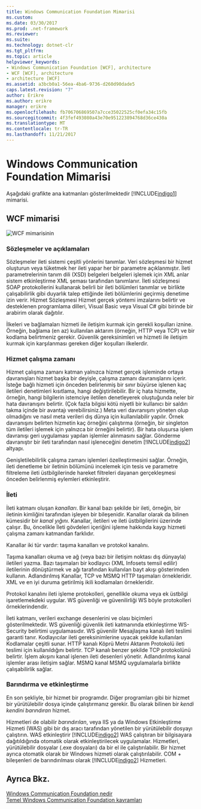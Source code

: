 ```yaml
---
title: Windows Communication Foundation Mimarisi
ms.custom: 
ms.date: 03/30/2017
ms.prod: .net-framework
ms.reviewer: 
ms.suite: 
ms.technology: dotnet-clr
ms.tgt_pltfrm: 
ms.topic: article
helpviewer_keywords:
- Windows Communication Foundation [WCF], architecture
- WCF [WCF], architecture
- architecture [WCF]
ms.assetid: a3bcb0a1-56ea-4ba6-9736-d260d90dade5
caps.latest.revision: "7"
author: Erikre
ms.author: erikre
manager: erikre
ms.openlocfilehash: fb706706869507a7cce35022525cf0efa34c15fb
ms.sourcegitcommit: 4f3fef493080a43e70e951223894768d36ce430a
ms.translationtype: MT
ms.contentlocale: tr-TR
ms.lasthandoff: 11/21/2017
---
```

# <a name="windows-communication-foundation-architecture"></a>Windows Communication Foundation Mimarisi
Aşağıdaki grafikte ana katmanları gösterilmektedir [!INCLUDE[indigo1](../../../includes/indigo1-md.md)] mimarisi.  
  
## <a name="wcf-architecture"></a>WCF mimarisi  
 ![WCF mimarisinin](../../../docs/framework/wcf/media/wcf-architecture.gif "WCF_Architecture")  
  
### <a name="contracts-and-descriptions"></a>Sözleşmeler ve açıklamaları  
 Sözleşmeler ileti sistemi çeşitli yönlerini tanımlar. Veri sözleşmesi bir hizmet oluşturun veya tüketmek her ileti yapar her bir parametre açıklanmıştır. İleti parametrelerinin tanım dili (XSD) belgeleri belgeleri işlemek için XML anlar sistem etkinleştirme XML şeması tarafından tanımlanır. İleti sözleşmesi SOAP protokollerini kullanarak belirli bir ileti bölümleri tanımlar ve birlikte çalışabilirlik gibi duyarlık talep ettiğinde ileti bölümlerini geçirmiş denetime izin verir. Hizmet Sözleşmesi Hizmet gerçek yöntemi imzalarını belirtir ve desteklenen programlama dilleri, Visual Basic veya Visual C# gibi birinde bir arabirim olarak dağıtılır.  
  
 İlkeleri ve bağlamaları hizmeti ile iletişim kurmak için gerekli koşulları iznine.  Örneğin, bağlama (en az) kullanılan aktarım (örneğin, HTTP veya TCP) ve bir kodlama belirtmeniz gerekir. Güvenlik gereksinimleri ve hizmeti ile iletişim kurmak için karşılanması gereken diğer koşulları ilkelerdir.  
  
### <a name="service-runtime"></a>Hizmet çalışma zamanı  
 Hizmet çalışma zamanı katman yalnızca hizmet gerçek işleminde ortaya davranışları hizmet başka bir deyişle, çalışma zamanı davranışlarını içerir. İsteğe bağlı hizmeti için önceden belirlenmiş bir sınır büyürse işlenen kaç iletileri denetimleri kısıtlama, hangi değiştirilebilir. Bir iç hata hizmette, örneğin, hangi bilgilerin istemciye iletilen denetleyerek oluştuğunda neler bir hata davranışını belirtir. (Çok fazla bilgisi kötü niyetli bir kullanıcı bir saldırı takma içinde bir avantajı verebilirsiniz.) Meta veri davranışını yöneten olup olmadığını ve nasıl meta verileri dış dünya için kullanılabilir yapılır. Örnek davranışını belirten hizmetin kaç örneğini çalıştırma (örneğin, bir singleton tüm iletileri işlemek için yalnızca bir örneğini belirtir). Bir hata oluşursa işlem davranışı geri uygulaması yapılan işlemler alınmasını sağlar. Gönderme davranıştır bir ileti tarafından nasıl işleneceğini denetim [!INCLUDE[indigo2](../../../includes/indigo2-md.md)] altyapı.  
  
 Genişletilebilirlik çalışma zamanı işlemleri özelleştirmesini sağlar. Örneğin, ileti denetleme bir iletinin bölümünü incelemek için tesis ve parametre filtreleme ileti üstbilgilerinde hareket filtreleri dayanan gerçekleşmesi önceden belirlenmiş eylemleri etkinleştirir.  
  
### <a name="messaging"></a>İleti  
 İleti katmanı oluşan *kanalları*. Bir kanal bazı şekilde bir ileti, örneğin, bir iletinin kimliğini tarafından işleyen bir bileşenidir. Kanallar olarak da bilinen kümesidir bir *kanal yığını*. Kanallar, iletileri ve ileti üstbilgilerini üzerinde çalışır. Bu, öncelikle İleti gövdeleri içeriğini işleme hakkında kaygı hizmeti çalışma zamanı katmandan farklıdır.  
  
 Kanallar iki tür vardır: taşıma kanalları ve protokol kanalını.  
  
 Taşıma kanalları okuma ve ağ (veya bazı bir iletişim noktası dış dünyayla) iletileri yazma. Bazı taşımaları bir kodlayıcı (XML Infosets temsil edilir) iletilerinin dönüştürmek ve ağı tarafından kullanılan bayt akışı gösterimden kullanın. Adlandırılmış Kanallar, TCP ve MSMQ HTTP taşımaları örnekleridir. XML ve en iyi duruma getirilmiş ikili kodlamaları örnekleridir.  
  
 Protokol kanalını ileti işleme protokolleri, genellikle okuma veya ek üstbilgi işaretlemekdeki uygular. WS güvenliği ve güvenilirliği WS böyle protokolleri örneklerindendir.  
  
 İleti katmanı, verileri exchange desenlerini ve olası biçimleri gösterilmektedir. WS güvenliği güvenlik ileti katmanında etkinleştirme WS-Security belirtimi uygulamasıdır. WS güvenilir Mesajlaşma kanalı ileti teslimi garanti tanır. Kodlayıcılar ileti gereksinimlerine uyacak şekilde kullanılan Kodlamalar çeşitli sunar. HTTP kanalı Köprü Metni Aktarım Protokolü ileti teslimi için kullanıldığını belirtir. TCP kanalı benzer şekilde TCP protokolünü belirtir. İşlem akışını kanal işlenen ileti desenleri yönetir. Adlandırılmış kanal işlemler arası iletişim sağlar. MSMQ kanal MSMQ uygulamalarla birlikte çalışabilirlik sağlar.  
  
### <a name="hosting-and-activation"></a>Barındırma ve etkinleştirme  
 En son şekliyle, bir hizmet bir programdır. Diğer programları gibi bir hizmet bir yürütülebilir dosya içinde çalıştırmanız gerekir. Bu olarak bilinen bir *kendi kendini barındıran* hizmet.  
  
 Hizmetleri de olabilir *barındırılan*, veya IIS ya da Windows Etkinleştirme Hizmeti (WAS) gibi bir dış aracı tarafından yönetilen bir yürütülebilir dosyayı çalıştırın. WAS etkinleştirir [!INCLUDE[indigo2](../../../includes/indigo2-md.md)] WAS çalıştıran bir bilgisayara dağıtıldığında otomatik olarak etkinleştirilecek uygulamalar. Hizmetleri, yürütülebilir dosyalar (.exe dosyaları) da bir el ile çalıştırılabilir. Bir hizmet ayrıca otomatik olarak bir Windows hizmeti olarak çalıştırılabilir. COM + bileşenleri de barındırılması olarak [!INCLUDE[indigo2](../../../includes/indigo2-md.md)] Hizmetleri.  
  
## <a name="see-also"></a>Ayrıca Bkz.  
 [Windows Communication Foundation nedir](../../../docs/framework/wcf/whats-wcf.md)  
 [Temel Windows Communication Foundation kavramları](../../../docs/framework/wcf/fundamental-concepts.md)
